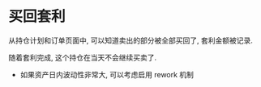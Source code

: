 买回套利
======

从持仓计划和订单页面中, 可以知道卖出的部分被全部买回了, 套利金额被记录.

随着套利完成, 这个持仓在当天不会继续买卖了.

*   如果资产日内波动性非常大, 可以考虑启用 rework 机制
